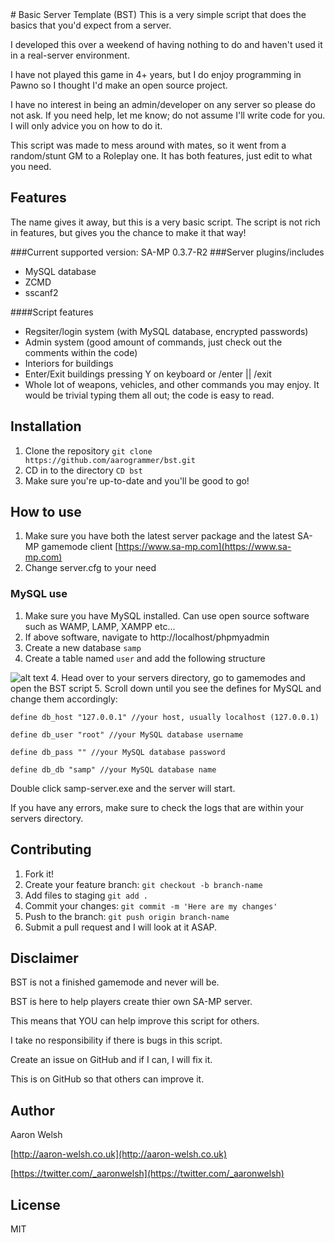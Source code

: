 <snippet>
  <content>
# Basic Server Template (BST)
This is a very simple script that does the basics that you'd expect from a server.

I developed this over a weekend of having nothing to do and haven't used it in a real-server environment.

I have not played this game in 4+ years, but I do enjoy programming in Pawno so I thought I'd make an open source project.

I have no interest in being an admin/developer on any server so please do not ask. If you need help, let me know; do not assume I'll write code for you. I will only advice you on how to do it.

This script was made to mess around with mates, so it went from a random/stunt GM to a Roleplay one. It has both features, just edit to what you need.

## Features
The name gives it away, but this is a very basic script. The script is not rich in features, but gives you the chance to make it that way!

###Current supported version: SA-MP 0.3.7-R2
###Server plugins/includes
* MySQL database
* ZCMD
* sscanf2

####Script features
* Regsiter/login system (with MySQL database, encrypted passwords)
* Admin system (good amount of commands, just check out the comments within the code)
* Interiors for buildings
* Enter/Exit buildings pressing Y on keyboard or /enter || /exit
* Whole lot of weapons, vehicles, and other commands you may enjoy. It would be trivial typing them all out; the code is easy to read.


## Installation
1. Clone the repository `git clone https://github.com/aarogrammer/bst.git`
2. CD in to the directory `CD bst`
3. Make sure you're up-to-date and you'll be good to go!

## How to use
1. Make sure you have both the latest server package and the latest SA-MP gamemode client [https://www.sa-mp.com](https://www.sa-mp.com)
2. Change server.cfg to your need
### MySQL use
1. Make sure you have MySQL installed. Can use open source software such as WAMP, LAMP, XAMPP etc...
2. If above software, navigate to http://localhost/phpmyadmin
3. Create a new database `samp` 
4. Create a table named `user` and add the following structure

 ![alt text](http://i.imgur.com/8UVZ5uw.png "MySQL database")
4. Head over to your servers directory, go to gamemodes and open the BST script
5. Scroll down until you see the defines for MySQL and change them accordingly:

`define db_host "127.0.0.1" //your host, usually localhost (127.0.0.1)`

`define db_user "root" //your MySQL database username`

`define db_pass "" //your MySQL database password`

`define db_db "samp" //your MySQL database name`


Double click samp-server.exe and the server will start.

If you have any errors, make sure to check the logs that are within your servers directory.

## Contributing
1. Fork it!
2. Create your feature branch: `git checkout -b branch-name`
3. Add files to staging `git add .`
4. Commit your changes: `git commit -m 'Here are my changes'`
5. Push to the branch: `git push origin branch-name`
6. Submit a pull request and I will look at it ASAP.

## Disclaimer
BST is not a finished gamemode and never will be.

BST is here to help players create thier own SA-MP server.

This means that YOU can help improve this script for others.

I take no responsibility if there is bugs in this script.

Create an issue on GitHub and if I can, I will fix it.

This is on GitHub so that others can improve it.


## Author
Aaron Welsh

[http://aaron-welsh.co.uk](http://aaron-welsh.co.uk)

[https://twitter.com/_aaronwelsh](https://twitter.com/_aaronwelsh)

## License
MIT
</content>
</snippet>
